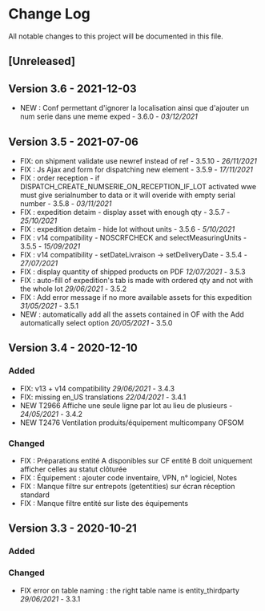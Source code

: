 # Change Log
All notable changes to this project will be documented in this file.

## [Unreleased]


## Version 3.6 - 2021-12-03
- NEW : Conf permettant d'ignorer la localisation ainsi que d'ajouter un num serie dans une meme exped - 3.6.0 - *03/12/2021*

## Version 3.5 - 2021-07-06

- FIX: on shipment validate use newref instead of ref - 3.5.10 - *26/11/2021*
- FIX : Js Ajax and form for dispatching new element - 3.5.9 - *17/11/2021*
- FIX : order reception - if DISPATCH_CREATE_NUMSERIE_ON_RECEPTION_IF_LOT activated wwe must give serialnumber to data or it will overide with empty serial number - 3.5.8 - *03/11/2021*
- FIX : expedition detaim - display asset with enough qty - 3.5.7 - *25/10/2021*
- FIX : expedition detaim - hide lot without units - 3.5.6 - *5/10/2021*
- FIX : v14 compatibility - NOSCRFCHECK and selectMeasuringUnits - 3.5.5 - *15/09/2021*
- FIX : v14 compatibility - setDateLivraison -> setDeliveryDate - 3.5.4 - *27/07/2021*
- FIX : display quantity of shipped products on PDF *12/07/2021* - 3.5.3
- FIX : auto-fill of expedition's tab is made with ordered qty and not with the whole lot *29/06/2021* - 3.5.2
- FIX : Add error message if no more available assets for this expedition *31/05/2021* - 3.5.1
- NEW : automatically add all the assets contained in OF with the Add automatically select option *20/05/2021* - 3.5.0

## Version 3.4 - 2020-12-10

### Added

- FIX: v13 + v14 compatibility *29/06/2021* - 3.4.3
- FIX: missing en_US translations *22/04/2021* - 3.4.1
- NEW T2966 Affiche une seule ligne par lot au lieu de plusieurs - *24/05/2021* - 3.4.2
- NEW T2476 Ventilation produits/équipement multicompany OFSOM

### Changed

- FIX : Préparations entité A disponibles sur CF entité B doit uniquement afficher celles au statut clôturée
- FIX : Équipement : ajouter code inventaire, VPN, n° logiciel, Notes
- FIX : Manque filtre sur entrepots (getentities) sur écran réception standard
- FIX : Manque filtre entité sur liste des équipements

## Version 3.3 - 2020-10-21

### Added

### Changed

- FIX error on table naming : the right table name is entity_thirdparty *29/06/2021* - 3.3.1
